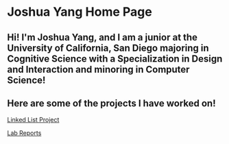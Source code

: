 # Joshua Yang Home Page
## Hi! I'm Joshua Yang, and I am a junior at the University of California, San Diego majoring in Cognitive Science with a Specialization in Design and Interaction and minoring in Computer Science! 

## Here are some of the projects I have worked on!
[Linked List Project](https://jahyng.github.io/LinkedListProject)

[Lab Reports](https://jahyng.github.io/cse15l-lab-reports/)
